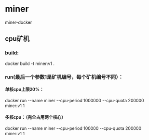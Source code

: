 # miner
miner-docker


## cpu矿机

### build:
docker build -t miner:v1 .

### run(最后一个参数1是矿机编号，每个矿机编号不同）：
#### 单核cpu上限20%：
docker run --name miner --cpu-period 1000000 --cpu-quota 200000 miner:v1 1
#### 多核cpu：（完全占用两个核心）
docker run --name miner --cpu-period 100000 --cpu-quota 200000 miner:v1 1
